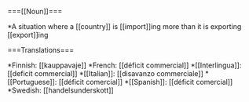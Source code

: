 ===[[Noun]]===

*A situation where a [[country]] is [[import]]ing more than it is exporting [[export]]ing

===Translations===

*Finnish: [[kauppavaje]]
*French: [[déficit commercial]]
*[[Interlingua]]: [[deficit commercial]]
*[[Italian]]: [[disavanzo commerciale]]
*[[Portuguese]]: [[déficit comercial]]
*[[Spanish]]: [[déficit comercial]]
*Swedish: [[handelsunderskott]]